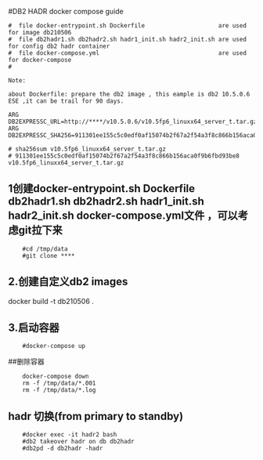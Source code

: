 #DB2 HADR docker compose guide

```
#  file docker-entrypoint.sh Dockerfile                     are used for image db210506
#  file db2hadr1.sh db2hadr2.sh hadr1_init.sh hadr2_init.sh are used for config db2 hadr container
#  file docker-compose.yml                                  are used for docker-compose 
#

Note:

about Dockerfile: prepare the db2 image , this eample is db2 10.5.0.6 ESE ,it can be trail for 90 days.

ARG DB2EXPRESSC_URL=http://****/v10.5.0.6/v10.5fp6_linuxx64_server_t.tar.gz
ARG DB2EXPRESSC_SHA256=911301ee155c5c0edf0af15074b2f67a2f54a3f8c866b156aca0f9b6fbd93be8

# sha256sum v10.5fp6_linuxx64_server_t.tar.gz
# 911301ee155c5c0edf0af15074b2f67a2f54a3f8c866b156aca0f9b6fbd93be8  v10.5fp6_linuxx64_server_t.tar.gz

```

## 1创建docker-entrypoint.sh Dockerfile db2hadr1.sh db2hadr2.sh hadr1_init.sh hadr2_init.sh docker-compose.yml文件 ，可以考虑git拉下来

```
    #cd /tmp/data
    #git clone ****
```

## 2.创建自定义db2 images
docker build -t db210506 .

## 3.启动容器

```
    #docker-compose up
```

##删除容器

```
    docker-compose down
    rm -f /tmp/data/*.001
    rm -f /tmp/data/*.log
```

## hadr 切换(from primary to standby)

```
    #docker exec -it hadr2 bash
    #db2 takeover hadr on db db2hadr
    #db2pd -d db2hadr -hadr
```
